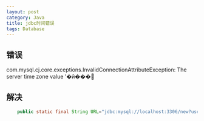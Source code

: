 ```yaml
---
layout: post
category: Java
title: jdbc时间错误
tags: Database
---
```


## 错误
com.mysql.cj.core.exceptions.InvalidConnectionAttributeException: The server time zone value '�й���׼

## 解决
```java
    public static final String URL="jdbc:mysql://localhost:3306/new?useUnicode=true&characterEncoding=UTF-8&useJDBCCompliantTimezoneShift=true&useLegacyDatetimeCode=false&serverTimezone=UTC";

```